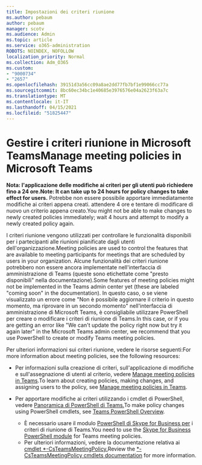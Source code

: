 ```yaml
---
title: Impostazioni dei criteri riunione
ms.author: pebaum
author: pebaum
manager: scotv
ms.audience: Admin
ms.topic: article
ms.service: o365-administration
ROBOTS: NOINDEX, NOFOLLOW
localization_priority: Normal
ms.collection: Adm_O365
ms.custom:
- "9000734"
- "2657"
ms.openlocfilehash: 39151d3a56cc09a8ae2dd77fb7bf1e99066cc77a
ms.sourcegitcommit: 8bc60ec34bc1e40685e3976576e04a2623f63a7c
ms.translationtype: MT
ms.contentlocale: it-IT
ms.lasthandoff: 04/15/2021
ms.locfileid: "51825447"
---
```

# <a name="manage-meeting-policies-in-microsoft-teams"></a><span data-ttu-id="62ff4-102">Gestire i criteri riunione in Microsoft Teams</span><span class="sxs-lookup"><span data-stu-id="62ff4-102">Manage meeting policies in Microsoft Teams</span></span>

<span data-ttu-id="62ff4-103">**Nota: l'applicazione delle modifiche ai criteri per gli utenti può richiedere fino a 24 ore.**</span><span class="sxs-lookup"><span data-stu-id="62ff4-103">**Note: It can take up to 24 hours for policy changes to take effect for users.**</span></span> <span data-ttu-id="62ff4-104">Potrebbe non essere possibile apportare immediatamente modifiche ai criteri appena creati. attendere 4 ore e tentare di modificare di nuovo un criterio appena creato.</span><span class="sxs-lookup"><span data-stu-id="62ff4-104">You might not be able to make changes to newly created policies immediately; wait 4 hours and attempt to modify a newly created policy again.</span></span>

<span data-ttu-id="62ff4-105">I criteri riunione vengono utilizzati per controllare le funzionalità disponibili per i partecipanti alle riunioni pianificate dagli utenti dell'organizzazione.</span><span class="sxs-lookup"><span data-stu-id="62ff4-105">Meeting policies are used to control the features that are available to meeting participants for meetings that are scheduled by users in your organization.</span></span> <span data-ttu-id="62ff4-106">Alcune funzionalità dei criteri riunione potrebbero non essere ancora implementate nell'interfaccia di amministrazione di Teams (queste sono etichettate come "presto disponibili" nella documentazione).</span><span class="sxs-lookup"><span data-stu-id="62ff4-106">Some features of meeting policies might not be implemented in the Teams admin center yet (these are labeled "coming soon" in the documentation).</span></span> <span data-ttu-id="62ff4-107">In questo caso, o se viene visualizzato un errore come "Non è possibile aggiornare il criterio in questo momento, ma riprovare in un secondo momento" nell'interfaccia di amministrazione di Microsoft Teams, è consigliabile utilizzare PowerShell per creare o modificare i criteri di riunione di Teams.</span><span class="sxs-lookup"><span data-stu-id="62ff4-107">In this case, or if you are getting an error like "We can't update the policy right now but try it again later" in the Microsoft Teams admin center, we recommend that you use PowerShell to create or modify Teams meeting policies.</span></span> 

<span data-ttu-id="62ff4-108">Per ulteriori informazioni sui criteri riunione, vedere le risorse seguenti:</span><span class="sxs-lookup"><span data-stu-id="62ff4-108">For more information about meeting policies, see the following resources:</span></span>

- <span data-ttu-id="62ff4-109">Per informazioni sulla creazione di criteri, sull'applicazione di modifiche e sull'assegnazione di utenti al criterio, vedere [Manage meeting policies in Teams](https://docs.microsoft.com/microsoftteams/meeting-policies-in-teams).</span><span class="sxs-lookup"><span data-stu-id="62ff4-109">To learn about creating policies, making changes, and assigning users to the policy, see [Manage meeting policies in Teams](https://docs.microsoft.com/microsoftteams/meeting-policies-in-teams).</span></span>

- <span data-ttu-id="62ff4-110">Per apportare modifiche ai criteri utilizzando i cmdlet di PowerShell, vedere [Panoramica di PowerShell di Teams.](https://docs.microsoft.com/microsoftteams/teams-powershell-overview)</span><span class="sxs-lookup"><span data-stu-id="62ff4-110">To make policy changes using PowerShell cmdlets, see [Teams PowerShell Overview](https://docs.microsoft.com/microsoftteams/teams-powershell-overview).</span></span> 
    - <span data-ttu-id="62ff4-111">È necessario usare il modulo [PowerShell di Skype for Business per](https://docs.microsoft.com/skypeforbusiness/set-up-your-computer-for-windows-powershell/download-and-install-the-skype-for-business-online-connector) i criteri di riunione di Teams.</span><span class="sxs-lookup"><span data-stu-id="62ff4-111">You need to use the [Skype for Business PowerShell module](https://docs.microsoft.com/skypeforbusiness/set-up-your-computer-for-windows-powershell/download-and-install-the-skype-for-business-online-connector) for Teams meeting policies.</span></span> 
    - <span data-ttu-id="62ff4-112">Per ulteriori informazioni, vedere la documentazione relativa ai [cmdlet \*-CsTeamsMeetingPolicy.](https://docs.microsoft.com/search/?search=CsTeamsMeetingPolicy&view=skype-ps)</span><span class="sxs-lookup"><span data-stu-id="62ff4-112">Review the [\*-CsTeamsMeetingPolicy cmdlets documentation](https://docs.microsoft.com/search/?search=CsTeamsMeetingPolicy&view=skype-ps) for more information.</span></span>

